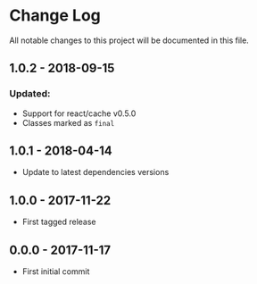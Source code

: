# Change Log
All notable changes to this project will be documented in this file.

## 1.0.2 - 2018-09-15
### Updated:
 - Support for react/cache v0.5.0
 - Classes marked as `final`

## 1.0.1 - 2018-04-14
- Update to latest dependencies versions

## 1.0.0 - 2017-11-22
- First tagged release

## 0.0.0 - 2017-11-17
- First initial commit 
